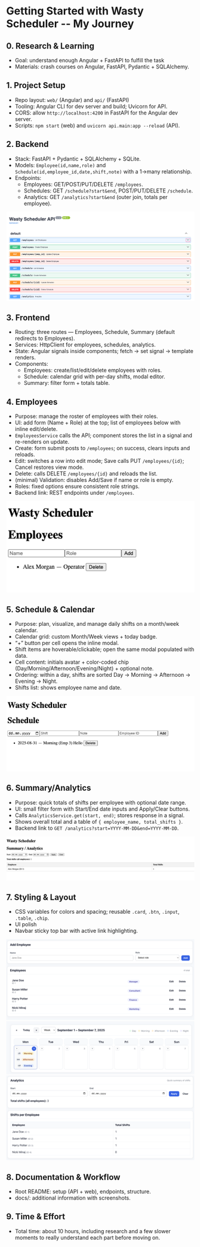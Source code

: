 # Getting Started with Wasty Scheduler -- My Journey

## 0. Research & Learning

- Goal: understand enough Angular + FastAPI to fulfill the task
- Materials: crash courses on Angular, FastAPI, Pydantic + SQLAlchemy.

## 1. Project Setup

- Repo layout: `web/` (Angular) and `api/` (FastAPI)
- Tooling: Angular CLI for dev server and build; Uvicorn for API.
- CORS: allow `http://localhost:4200` in FastAPI for the Angular dev server.
- Scripts: `npm start` (web) and `uvicorn api.main:app --reload` (API).

## 2. Backend

- Stack: FastAPI + Pydantic + SQLAlchemy + SQLite.
- Models: `Employee(id,name,role)` and `Schedule(id,employee_id,date,shift,note)` with a 1→many relationship.
- Endpoints:
  - Employees: GET/POST/PUT/DELETE `/employees`.
  - Schedules: GET `/schedule?start&end`, POST/PUT/DELETE `/schedule`.
  - Analytics: GET `/analytics?start&end` (outer join, totals per employee).

![api-docs](screenshots/api-docs.png)

## 3. Frontend

- Routing: three routes — Employees, Schedule, Summary (default redirects to Employees).
- Services: HttpClient for employees, schedules, analytics.
- State: Angular signals inside components; fetch → set signal → template renders.
- Components:
  - Employees: create/list/edit/delete employees with roles.
  - Schedule: calendar grid with per-day shifts, modal editor.
  - Summary: filter form + totals table.

## 4. Employees

- Purpose: manage the roster of employees with their roles.
- UI: add form (Name + Role) at the top; list of employees below with inline edit/delete.
- `EmployeesService` calls the API; component stores the list in a signal and re-renders on update.
- Create: form submit posts to `/employees`; on success, clears inputs and reloads.
- Edit: switches a row into edit mode; Save calls PUT `/employees/{id}`; Cancel restores view mode.
- Delete: calls DELETE `/employees/{id}` and reloads the list.
- (minimal) Validation: disables Add/Save if name or role is empty.
- Roles: fixed options ensure consistent role strings.
- Backend link: REST endpoints under `/employees`.

![employyes-component-old](screenshots/employees-component-old.png)

## 5. Schedule & Calendar

- Purpose: plan, visualize, and manage daily shifts on a month/week calendar.
- Calendar grid: custom Month/Week views + today badge.
- “+” button per cell opens the inline modal.
- Shift items are hoverable/clickable; open the same modal populated with data.
- Cell content: initials avatar + color-coded chip (Day/Morning/Afternoon/Evening/Night) + optional note.
- Ordering: within a day, shifts are sorted Day → Morning → Afternoon → Evening → Night.
- Shifts list: shows employee name and date.

![schedule-component-old](screenshots/schedule-component-old.png)

## 6. Summary/Analytics

- Purpose: quick totals of shifts per employee with optional date range.
- UI: small filter form with Start/End date inputs and Apply/Clear buttons.
- Calls `AnalyticsService.get(start, end)`; stores response in a signal.
- Shows overall total and a table of `{ employee_name, total_shifts }`.
- Backend link to `GET /analytics?start=YYYY-MM-DD&end=YYYY-MM-DD`.

![summary-component-old](screenshots/summary-component-old.png)

## 7. Styling & Layout

- CSS variables for colors and spacing; reusable `.card`, `.btn`, `.input`, `.table`, `.chip`.
- UI polish
- Navbar sticky top bar with active link highlighting.

![employees-component-new](screenshots/employees-component-new.png)
![schedule-component-new](screenshots/schedule-component-new.png)
![summary-component-new](screenshots/summary-component-new.png)

## 8. Documentation & Workflow

- Root README: setup (API + web), endpoints, structure.
- docs/: additional information with screenshots.

## 9. Time & Effort

- Total time: about 10 hours, including research and a few slower moments to really understand each part before moving on.
